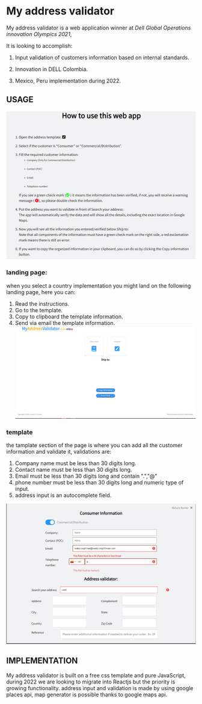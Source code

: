 # My address validator

My address validator is a web application winner at *Dell Global Operations innovation Olympics 2021*, 

It is looking to accomplish:  

1. Input validation of customers information based on internal standards. 

2. Innovation in DELL Colombia. 

3. Mexico, Peru implementation during 2022. 

## USAGE



![Screenshot](https://raw.githubusercontent.com/IsaacHeYe704/validadorDirecciones/94d1a3d3e95297e57e8fd9d716f879495b45bcd7/img/instructions.png)
### landing page:
when you select a country implementation you might land on the following landing page, here you can: 
1. Read the instructions. 
2. Go to the template.
3. Copy to clipboard the template information.
4. Send via email the template information.
![Screenshot](img/myAddressLnading.png)


### template
the tamplate section of the page is where you can add all the customer information and validate it,
validations are:
1. Company name must be less than 30 digits long.
2. Contact name must be less than 30 digits long.
3. Email must be less than  30 digits long and contain ".","@"
4. phone number must be less than 30 digits long and numeric type of input.
5. address input is an autocomplete field.

![Screenshot](img/template.png)



## IMPLEMENTATION
My address validator is built on a  free css template and pure JavaScript, during 2022 we are looking to migrate into  Reactjs but the priority is growing functionality. 
address input and validation is made by using google places api, map generator is possible thanks to google maps api.
